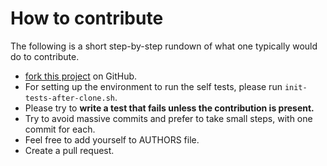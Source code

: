 # How to contribute

The following is a short step-by-step rundown of what one typically would do to contribute.

- [fork this project](https://github.com/gitpython-developers/GitPython/fork) on GitHub.
- For setting up the environment to run the self tests, please run `init-tests-after-clone.sh`.
- Please try to **write a test that fails unless the contribution is present.**
- Try to avoid massive commits and prefer to take small steps, with one commit for each.
- Feel free to add yourself to AUTHORS file.
- Create a pull request.
